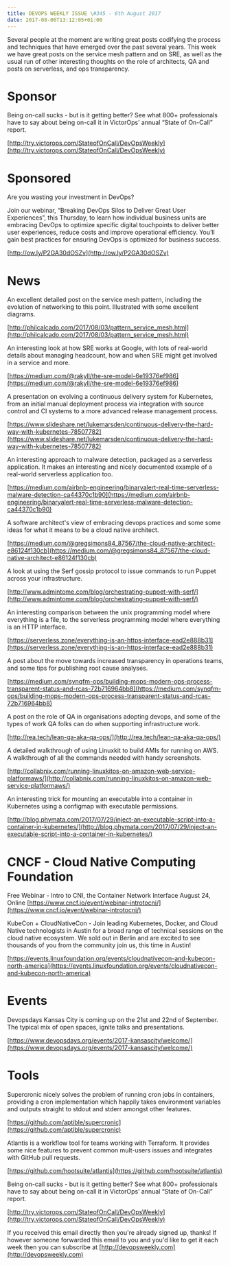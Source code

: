 ```yaml
---
title: DEVOPS WEEKLY ISSUE \#345 - 6th August 2017 
date: 2017-08-06T13:12:05+01:00
---
```


Several people at the moment are writing great posts codifying the process and techniques that have emerged over the past several years. This week we have great posts on the service mesh pattern and on SRE, as well as the usual run of other interesting thoughts on the role of architects, QA and posts on serverless, and ops transparency.


Sponsor
======

Being on-call sucks - but is it getting better? See what 800+ professionals have to say about being on-call it in VictorOps’ annual “State of On-Call” report.

[http://try.victorops.com/StateofOnCall/DevOpsWeekly](http://try.victorops.com/StateofOnCall/DevOpsWeekly)


Sponsored
========

Are you wasting your investment in DevOps?

Join our webinar, “Breaking DevOps Silos to Deliver Great User Experiences”, this Thursday, to learn how individual business units are embracing DevOps to optimize specific digital touchpoints to deliver better user experiences, reduce costs and improve operational efficiency. You’ll gain best practices for ensuring DevOps is optimized for business success.

[http://ow.ly/P2GA30dOSZv](http://ow.ly/P2GA30dOSZv)


News
====

An excellent detailed post on the service mesh pattern, including the evolution of networking to this point. Illustrated with some excellent diagrams.

[http://philcalcado.com/2017/08/03/pattern_service_mesh.html](http://philcalcado.com/2017/08/03/pattern_service_mesh.html)


An interesting look at how SRE works at Google, with lots of real-world details about managing headcount, how and when SRE might get involved in a service and more.

[https://medium.com/@rakyll/the-sre-model-6e19376ef986](https://medium.com/@rakyll/the-sre-model-6e19376ef986)


A presentation on evolving a continuous delivery system for Kubernetes, from an initial manual deployment process via integration with source control and CI systems to a more advanced release management process.

[https://www.slideshare.net/lukemarsden/continuous-delivery-the-hard-way-with-kubernetes-78507782](https://www.slideshare.net/lukemarsden/continuous-delivery-the-hard-way-with-kubernetes-78507782)


An interesting approach to malware detection, packaged as a serverless application. It makes an interesting and nicely documented example of a real-world serverless application too.

[https://medium.com/airbnb-engineering/binaryalert-real-time-serverless-malware-detection-ca44370c1b90](https://medium.com/airbnb-engineering/binaryalert-real-time-serverless-malware-detection-ca44370c1b90)


A software architect's view of embracing devops practices and some some ideas for what it means to be a cloud native architect.

[https://medium.com/@gregsimons84_87567/the-cloud-native-architect-e86124f130cb](https://medium.com/@gregsimons84_87567/the-cloud-native-architect-e86124f130cb)


A look at using the Serf gossip protocol to issue commands to run Puppet across your infrastructure.

[http://www.admintome.com/blog/orchestrating-puppet-with-serf/](http://www.admintome.com/blog/orchestrating-puppet-with-serf/)


An interesting comparison between the unix programming model where everything is a file, to the serverless programming model where everything is an HTTP interface.

[https://serverless.zone/everything-is-an-https-interface-ead2e888b31](https://serverless.zone/everything-is-an-https-interface-ead2e888b31)


A post about the move towards increased transparency in operations teams, and some tips for publishing root cause analyses.

[https://medium.com/synqfm-ops/building-mops-modern-ops-process-transparent-status-and-rcas-72b716964bb8](https://medium.com/synqfm-ops/building-mops-modern-ops-process-transparent-status-and-rcas-72b716964bb8)


A post on the role of QA in organisations adopting devops, and some of the types of work QA folks can do when supporting infrastructure work.

[http://rea.tech/lean-qa-aka-qa-ops/](http://rea.tech/lean-qa-aka-qa-ops/)


A detailed walkthrough of using Linuxkit to build AMIs for running on AWS. A walkthrough of all the commands needed with handy screenshots.

[http://collabnix.com/running-linuxkitos-on-amazon-web-service-platformaws/](http://collabnix.com/running-linuxkitos-on-amazon-web-service-platformaws/)


An interesting trick for mounting an executable into a container in Kubernetes using a configmap with executable permissions.

[http://blog.phymata.com/2017/07/29/inject-an-executable-script-into-a-container-in-kubernetes/](http://blog.phymata.com/2017/07/29/inject-an-executable-script-into-a-container-in-kubernetes/)


CNCF - Cloud Native Computing Foundation
====

Free Webinar - Intro to CNI, the Container Network Interface
August 24, Online
[https://www.cncf.io/event/webinar-introtocni/](https://www.cncf.io/event/webinar-introtocni/)


KubeCon + CloudNativeCon - Join leading Kubernetes, Docker, and Cloud Native technologists in Austin for a broad range of technical sessions on the cloud native ecosystem. We sold out in Berlin and are excited to see thousands of you from the community join us, this time in Austin!

[https://events.linuxfoundation.org/events/cloudnativecon-and-kubecon-north-america](https://events.linuxfoundation.org/events/cloudnativecon-and-kubecon-north-america)


Events
======

Devopsdays Kansas City is coming up on the 21st and 22nd of September. The typical mix of open spaces, ignite talks and presentations.

[https://www.devopsdays.org/events/2017-kansascity/welcome/](https://www.devopsdays.org/events/2017-kansascity/welcome/)


Tools
=====

Supercronic nicely solves the problem of running cron jobs in containers, providing a cron implementation which happily takes environment variables and outputs straight to stdout and stderr amongst other features.

[https://github.com/aptible/supercronic](https://github.com/aptible/supercronic)


Atlantis is a workflow tool for teams working with Terraform. It provides some nice features to prevent common mult-users issues and integrates with GitHub pull requests.

[https://github.com/hootsuite/atlantis](https://github.com/hootsuite/atlantis)



Being on-call sucks - but is it getting better? See what 800+ professionals have to say about being on-call it in VictorOps’ annual “State of On-Call” report.

[http://try.victorops.com/StateofOnCall/DevOpsWeekly](http://try.victorops.com/StateofOnCall/DevOpsWeekly)



If you received this email directly then you're already signed up, thanks! If however someone forwarded this email to you and you'd like to get it each week then you can subscribe at [http://devopsweekly.com](http://devopsweekly.com)

